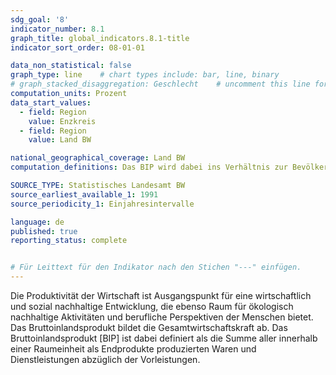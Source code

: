 ```yaml
---
sdg_goal: '8'
indicator_number: 8.1
graph_title: global_indicators.8.1-title 
indicator_sort_order: 08-01-01

data_non_statistical: false
graph_type: line    # chart types include: bar, line, binary
# graph_stacked_disaggregation: Geschlecht    # uncomment this line for stacked bars. eplace "Geschlecht" with the field of aggregation.
computation_units: Prozent
data_start_values:
  - field: Region
    value: Enzkreis
  - field: Region
    value: Land BW

national_geographical_coverage: Land BW
computation_definitions: Das BIP wird dabei ins Verhältnis zur Bevölkerungszahl gesetzt. <br> (Bruttoinlandsprodukt) / (Anzahl der Einwohnerinnen und Einwohner)

SOURCE_TYPE: Statistisches Landesamt BW
source_earliest_available_1: 1991
source_periodicity_1: Einjahresintervalle

language: de   
published: true
reporting_status: complete


# Für Leittext für den Indikator nach den Stichen "---" einfügen.
---
```


Die Produktivität der Wirtschaft ist Ausgangspunkt für eine wirtschaftlich und sozial nachhaltige Entwicklung, die ebenso Raum für ökologisch nachhaltige Aktivitäten und berufliche Perspektiven der Menschen bietet. Das Bruttoinlandsprodukt bildet die Gesamtwirtschaftskraft ab.
Das Bruttoinlandsprodukt [BIP] ist dabei definiert als die Summe aller innerhalb einer Raumeinheit als Endprodukte produzierten Waren und Dienstleistungen abzüglich der Vorleistungen.